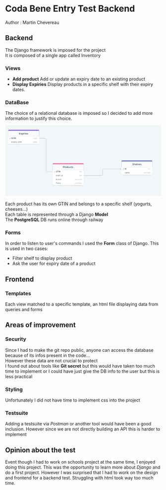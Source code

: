 # Coda Bene Entry Test Backend
Author : Martin Chevereau

## Backend
The Django framework is imposed for the project\
It is composed of a single app called Inventory

### Views
- **Add product** Add or update an expiry date to an existing product
- **Display Expiries** Display products in a specific shelf with their expiry dates.
### DataBase
The choice of a relational database is imposed so I decided to add more information to justify this choice.

![DB](./images/DB.png)

Each product has its own GTIN and belongs to a specific shelf (yogurts, cheeses...)\
Each table is represented through a Django **Model**\
The **PostgreSQL** DB runs online through railway

### Forms
In order to listen to user's commands I used the **Form** class of Django. This is used in two cases:

- Filter shelf to display product
- Ask the user for expiry date of a product
## Frontend
### Templates
Each view matched to a specific template, an html file displaying data from queries and forms
## Areas of improvement
### Security 
Since I had to make the git repo public, anyone can access the database because of its infos present in the code...\
However these data are not crucial to protect\
I found out about tools like **Git secret** but this would have taken too much time to implement or I could have just give the DB info to the user but this is less practical
### Styling
Unfortunately I did not have time to implement css into the project
### Testsuite
Adding a testsuite via *Postman* or another tool would have been a good inclusion. However since we are not directly building an API this is harder to implement 
## Opinion about the test 
Event though I had to work on schools project at the same time, I enjoyed doing this project.
This was the opportunity to learn more about *Django* and do a first project.
However I was surprised that I had to work on the design and frontend for a backend test. Struggling with html took way too much time.